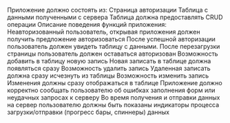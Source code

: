 Приложение должно состоять из:
Страница авторизации
Таблица с данными полученными с сервера
Таблица должна предоставлять CRUD операции
Описание поведения функций приложения:
Неавторизованный пользователь, открывая приложения должен получить предложение авторизоваться
После успешной авторизации пользователь должен увидеть таблицу с данными.
После перезагрузки страницы пользователь должен оставаться авторизован
Возможность добавить в таблицу новую запись
Новая записать в таблице должна появляться сразу
Возможность удалить запись
Удаленная записать должна сразу исчезнуть из таблицы
Возможность изменить запись
Изменения должны сразу отображаться в таблице
Приложение должно корректно сообщать пользователю об ошибках заполнения форм или неудачных запросах к серверу
Во время получения и отправки данных на сервер пользователю должны быть показаны индикаторы процесса загрузки/отправки (прогресс бары, спиннеры) данных
